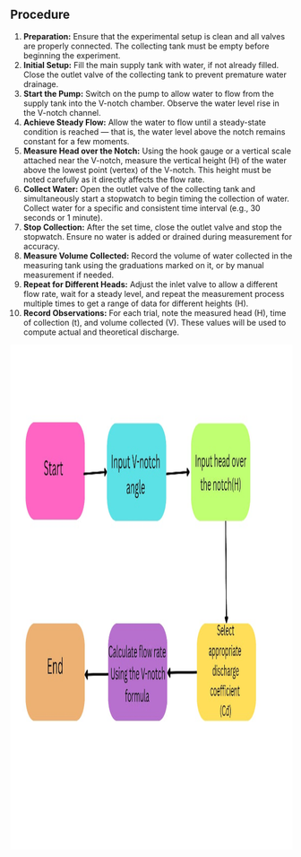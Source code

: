<h2>Procedure</h2>
<ol>
  <li>
    <strong>Preparation:</strong> Ensure that the experimental setup is clean and all valves are properly connected. The collecting tank must be empty before beginning the experiment.
  </li>
  <li>
    <strong>Initial Setup:</strong> Fill the main supply tank with water, if not already filled. Close the outlet valve of the collecting tank to prevent premature water drainage.
  </li>
  <li>
    <strong>Start the Pump:</strong> Switch on the pump to allow water to flow from the supply tank into the V-notch chamber. Observe the water level rise in the V-notch channel.
  </li>
  <li>
    <strong>Achieve Steady Flow:</strong> Allow the water to flow until a steady-state condition is reached — that is, the water level above the notch remains constant for a few moments.
  </li>
  <li>
    <strong>Measure Head over the Notch:</strong> Using the hook gauge or a vertical scale attached near the V-notch, measure the vertical height (H) of the water above the lowest point (vertex) of the V-notch. This height must be noted carefully as it directly affects the flow rate.
  </li>
  <li>
    <strong>Collect Water:</strong> Open the outlet valve of the collecting tank and simultaneously start a stopwatch to begin timing the collection of water. Collect water for a specific and consistent time interval (e.g., 30 seconds or 1 minute).
  </li>
  <li>
    <strong>Stop Collection:</strong> After the set time, close the outlet valve and stop the stopwatch. Ensure no water is added or drained during measurement for accuracy.
  </li>
  <li>
    <strong>Measure Volume Collected:</strong> Record the volume of water collected in the measuring tank using the graduations marked on it, or by manual measurement if needed.
  </li>
  <li>
    <strong>Repeat for Different Heads:</strong> Adjust the inlet valve to allow a different flow rate, wait for a steady level, and repeat the measurement process multiple times to get a range of data for different heights (H).
  </li>
  <li>
    <strong>Record Observations:</strong> For each trial, note the measured head (H), time of collection (t), and volume collected (V). These values will be used to compute actual and theoretical discharge.
  </li>
</ol>

<img src="./images/WhatsApp Image 2025-05-31 at 10.48.25_f130fb6d.jpg" alt="procedure" width="1000" height="900">
